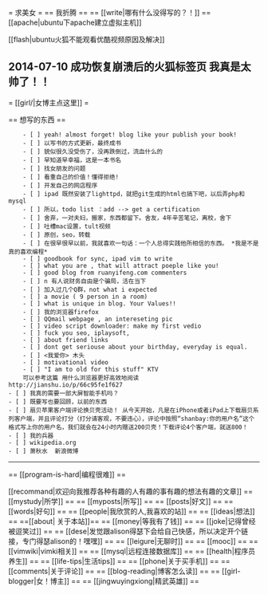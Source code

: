  = 求美女 =
== 我折腾 == 
== [[write|哪有什么没得写的？！]] ==
[[apache|ubuntu下apache建立虚拟主机]]

[[flash|ubuntu火狐不能观看优酷视频原因及解决]]

2014-07-10 成功恢复崩溃后的火狐标签页 我真是太帅了！！
----------

 = [[girl/|女博主点这里]] =


== 想写的东西 ==


        - [ ] yeah! almost forget! blog like your publish your book!
        - [ ] 以写书的方式更新，最终成书
        - [ ] 貌似很久没受伤了，没再跌倒过，流血什么的
        - [ ] 早知道早幸福，这是一本书名
        - [ ] 找女朋友的问题
        - [ ] 看重自己的价值！懂得拒绝!
        - [ ] 开发自己的网店程序
        - [ ] ipad 既然安装了lighttpd，就把git生成的html也搞下吧，以后弄php和mysql
        - [ ] 所以，todo list ：add --> get a certification
        - [ ] 舍弃，一对夫妇，搬家，东西都留下。舍友，4年辛苦笔记，离校，舍下
        - [ ] 吐槽mac设置，tult视频
        - [ ] 原创，seo，转载
        - [ ] 在很早很早以前，我就喜欢一句话：一个人总得实践他所相信的东西。 *我是不是真的喜欢编程*
        - [ ] goodbook for sync, ipad vim to write
        - [ ] what you are , that will attract poeple like you!
        - [ ] good blog from ruanyifeng.com commenters
        - [ ] n 有人说财务自由是个骗局，活在当下
        - [ ] 加入过几个Q群，not what i expected
        - [ ] a movie ( 9 person in a room)
        - [ ] what is unique in blog. Your Values!!
        - [ ] 我的浏览器firefox
        - [ ] QQmail webpage , an intereseting pic
        - [ ] video script downloader: make my first vedio
        - [ ] fuck you seo, iplaysoft,
        - [ ] about friend links
        - [ ] dont get seriouse about your birthday, everyday is equal.
        - [ ] <我爱你> 木头
        - [ ] motivational video
        - [ ] "I am to old for this stuff" KTV
        可以参考这篇 用什么浏览器更好高效地阅读  http://jianshu.io/p/66c95fe1f627
	- [ ] 我真的需要一部大屏智能手机吗？
	- [ ] 既要写也要回顾，以前的东西
	- [ ] 扇贝苹果客户端评论换贝壳活动！ 从今天开始，凡是在iPhone或者iPad上下载扇贝系列客户端，并且评论打分（打分请客观，不要违心），评论中按照“shanbay:你的用户名”这个格式写上你的用户名，我们就会在24小时内赠送200贝壳！下载评论4个客户端，就送800！ 
	- [ ] 我的兵器
	- [ ] wikipedia.org
	- [ ] 萧秋水  新浪微博
	
----------
 == [[program-is-hard|编程很难]] ==

[[recommand|欢迎向我推荐各种有趣的人有趣的事有趣的想法有趣的文章]]
 == [[mystudy|所学]] ==
 == [[myposts|所写]] ==
 == [[posts|好文]] ==
 == [[words|好句]] ==
 == [[people|我欣赏的人,我喜欢的站]] ==
 == [[ideas|想法]] ==
 ==[[about| 关于本站]]==
 == [[money|等我有了钱]] ==
 == [[joke|记得曾经被逗笑过]] ==
 == [[dese|发觉跟alison得瑟下会给自己快感，所以决定开个链接，专门得瑟alison的！嘿嘿]] ==
 == [[leigure|无聊时]] ==
 == [[mooc]] ==
 == [[vimwiki|vimki相关]] ==
 == [[mysql|远程连接数据库]] ==
 == [[health|程序员养生]] ==
 == [[life-tips|生活tips]] ==
 == [[phone|关于买手机]] ==
 == [[comments|关于评论]] ==
 == [[blog-reading|博客怎么读]] ==
 == [[girl-blogger|女！博主]] ==
 == [[jingwuyingxiong|精武英雄]] ==
